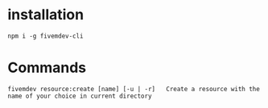 # installation
`npm i -g fivemdev-cli`
# Commands
`fivemdev resource:create [name] [-u | -r]   Create a resource with the name of your choice in current directory`
